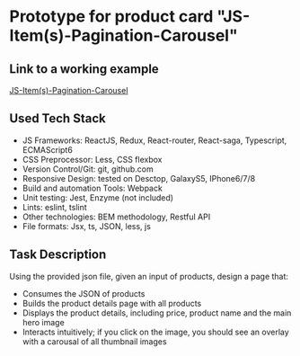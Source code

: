 # Prototype for product card "JS-Item(s)-Pagination-Carousel"


## Link to a working example
[JS-Item(s)-Pagination-Carousel](https://r1.userto.com/demo-js-item-carousel.html/)


## Used Tech Stack
* JS Frameworks: ReactJS, Redux, React-router, React-saga, Typescript, ECMAScript6 
* CSS Preprocessor: Less, CSS flexbox
* Version Control/Git: git, github.com
* Responsive Design: tested on Desctop, GalaxyS5, IPhone6/7/8
* Build and automation Tools: Webpack
* Unit testing: Jest, Enzyme (not included)
* Lints: eslint, tslint
* Other technologies: BEM methodology, Restful API
* File formats: Jsx, ts, JSON, less, js


## Task Description
Using the provided json file, given an input of products, design a page that:
* Consumes the JSON of products
* Builds the product details page with all products                                                     
* Displays the product details, including price, product name and the main hero image
* Interacts intuitively; if you click on the image, you should see an overlay with a carousal of all thumbnail images

